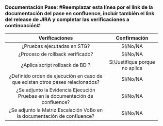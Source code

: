 ###  Documentación Pase:  #Reemplazar esta línea por el link de la documentación del pase en confluence, incluir también el link del release de JIRA  y completar las verificaciones a continuación#

Verificaciones                                                                  | Confirmación
:---:|:---:
¿Pruebas ejecutadas en STG?                                                     | Sí/No/NA
¿Proceso de rollback verificado?                                                | Sí/No/NA
¿Aplica script rollback de BD ?                                                 | Sí/Justifique porque no aplica
¿Definido orden de ejecución en caso de que existan otros pases relacionados?   | Sí/No/NA
¿Se adjunto la Evidencia Ejecución Pruebas en la documentación de confluence?   | Sí/No/NA
¿Se adjunto la Matriz Escalación VoBo en la documentación de confluence?        | Sí/No/NA